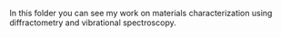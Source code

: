 In this folder you can see my work on materials characterization using diffractometry and vibrational spectroscopy.
